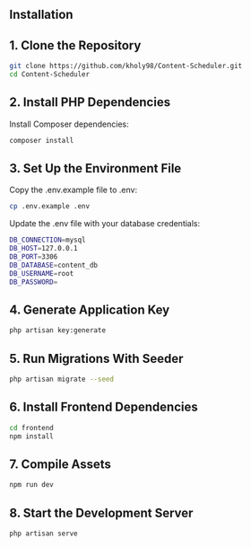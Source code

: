 

## Installation

## 1. Clone the Repository

```bash
git clone https://github.com/kholy98/Content-Scheduler.git
cd Content-Scheduler
```

## 2. Install PHP Dependencies

Install Composer dependencies:
```bash
composer install
```


## 3. Set Up the Environment File

Copy the .env.example file to .env:

```bash
cp .env.example .env
```

Update the .env file with your database credentials:
```bash
DB_CONNECTION=mysql
DB_HOST=127.0.0.1
DB_PORT=3306
DB_DATABASE=content_db
DB_USERNAME=root
DB_PASSWORD=
```


## 4. Generate Application Key

```bash
php artisan key:generate
```


## 5. Run Migrations With Seeder

```bash
php artisan migrate --seed
```


## 6. Install Frontend Dependencies

```bash
cd frontend
npm install
```


## 7. Compile Assets

```bash
npm run dev
```


## 8. Start the Development Server

```bash
php artisan serve
```

